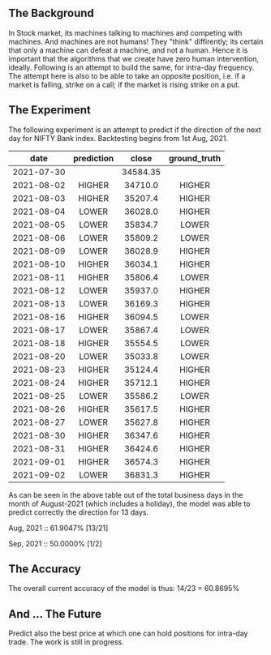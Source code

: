 ## The Background
In Stock market, its machines talking to machines and competing with machines. And machines are not humans! They "think" diffirently; its certain that only a machine can defeat a machine, and not a human. Hence it is important that the algorithms that we create have zero human intervention, ideally. Following is an attempt to build the same, for intra-day frequency. The attempt here is also to be able to take an opposite position, i.e. if a market is falling, strike on a call; if the market is rising strike on a put.

## The Experiment
The following experiment is an attempt to predict if the direction of the next day for NIFTY Bank index. Backtesting begins from 1st Aug, 2021.

date | prediction | close | ground_truth
| :---: | :---: | :---: | :---: | 
| 2021-07-30 |  |  34584.35 | 
 | 2021-08-02 |  HIGHER |    34710.0 |   HIGHER
 |2021-08-03	| HIGHER	  | 35207.4	|  HIGHER
|2021-08-04	| LOWER	 |  36028.0	|  HIGHER
|2021-08-05	| LOWER	  | 35834.7	|  LOWER
|2021-08-06	| LOWER	 |  35809.2	|  LOWER
|2021-08-09	| LOWER	 |  36028.9	|  HIGHER
|2021-08-10	| HIGHER	|   36034.1	 | HIGHER
|2021-08-11	| HIGHER	  | 35806.4	|  LOWER
|2021-08-12	| LOWER	 |  35937.0	|  HIGHER
|2021-08-13	| LOWER	  | 36169.3	|  HIGHER
|2021-08-16	| HIGHER	|   36094.5	|  LOWER
|2021-08-17	| LOWER	 |  35867.4	|  LOWER
|2021-08-18	| HIGHER	 |  35554.5	|  LOWER
|2021-08-20	| LOWER	 |  35033.8	|  LOWER
|2021-08-23	| HIGHER	|   35124.4	 | HIGHER
|2021-08-24	| HIGHER	|   35712.1	 | HIGHER
|2021-08-25	| LOWER	 |  35586.2	 | LOWER
|2021-08-26	| HIGHER	|   35617.5	|  HIGHER
|2021-08-27	| LOWER	 |  35627.8	  |HIGHER
|2021-08-30	| HIGHER	|   36347.6	|  HIGHER
|2021-08-31	| HIGHER	|   36424.6	 | HIGHER
|2021-09-01	| HIGHER	|   36574.3	 | HIGHER
|2021-09-02	| LOWER	 |  36831.3	  |HIGHER


As can be seen in the above table out of the total business days in the month of August-2021 (which includes a holiday), the model was able to predict correctly the direction for 13 days.

Aug, 2021 :: 61.9047% [13/21]

Sep, 2021 :: 50.0000% [1/2]

## The Accuracy
The overall current accuracy of the model is thus: 14/23 = 60.8695%

## And ... The Future
Predict also the best price at which one can hold positions for intra-day trade. The work is still in progress.
